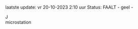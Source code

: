 laatste update: 
vr 20-10-2023  2:10   uur 
Status: FAALT - geel - 
<div class="service R">J</div><div class="service Y">microstation</div>